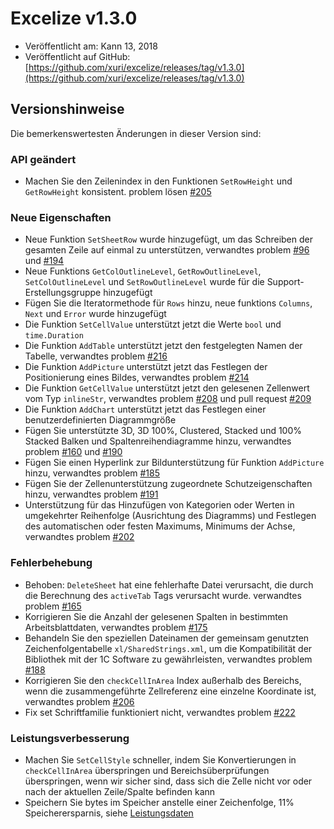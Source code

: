 # Excelize v1.3.0

* Veröffentlicht am: Kann 13, 2018
* Veröffentlicht auf GitHub: [https://github.com/xuri/excelize/releases/tag/v1.3.0](https://github.com/xuri/excelize/releases/tag/v1.3.0)

## Versionshinweise

Die bemerkenswertesten Änderungen in dieser Version sind:

### API geändert

* Machen Sie den Zeilenindex in den Funktionen `SetRowHeight` und `GetRowHeight` konsistent. problem lösen [#205](https://github.com/xuri/excelize/issues/205)

### Neue Eigenschaften

* Neue Funktion `SetSheetRow` wurde hinzugefügt, um das Schreiben der gesamten Zeile auf einmal zu unterstützen, verwandtes problem [#96](https://github.com/xuri/excelize/issues/96) und [#194](https://github.com/xuri/excelize/issues/194)
* Neue Funktions `GetColOutlineLevel`, `GetRowOutlineLevel`, `SetColOutlineLevel` und `SetRowOutlineLevel` wurde für die Support-Erstellungsgruppe hinzugefügt
* Fügen Sie die Iteratormethode für `Rows` hinzu, neue funktions `Columns`, `Next` und `Error` wurde hinzugefügt
* Die Funktion `SetCellValue` unterstützt jetzt die Werte `bool` und `time.Duration`
* Die Funktion `AddTable` unterstützt jetzt den festgelegten Namen der Tabelle, verwandtes problem [#216](https://github.com/xuri/excelize/issues/216)
* Die Funktion `AddPicture` unterstützt jetzt das Festlegen der Positionierung eines Bildes, verwandtes problem [#214](https://github.com/xuri/excelize/issues/214)
* Die Funktion `GetCellValue` unterstützt jetzt den gelesenen Zellenwert vom Typ `inlineStr`, verwandtes problem [#208](https://github.com/xuri/excelize/issues/208) und pull request [#209](https://github.com/xuri/excelize/issues/209)
* Die Funktion `AddChart` unterstützt jetzt das Festlegen einer benutzerdefinierten Diagrammgröße
* Fügen Sie unterstützte 3D, 3D 100%, Clustered, Stacked und 100% Stacked Balken und Spaltenreihendiagramme hinzu, verwandtes problem [#160](https://github.com/xuri/excelize/issues/160) und [#190](https://github.com/xuri/excelize/issues/190)
* Fügen Sie einen Hyperlink zur Bildunterstützung für Funktion `AddPicture` hinzu, verwandtes problem [#185](https://github.com/xuri/excelize/issues/185)
* Fügen Sie der Zellenunterstützung zugeordnete Schutzeigenschaften hinzu, verwandtes problem [#191](https://github.com/xuri/excelize/issues/191)
* Unterstützung für das Hinzufügen von Kategorien oder Werten in umgekehrter Reihenfolge (Ausrichtung des Diagramms) und Festlegen des automatischen oder festen Maximums, Minimums der Achse, verwandtes problem [#202](https://github.com/xuri/excelize/issues/202)

### Fehlerbehebung

* Behoben: `DeleteSheet` hat eine fehlerhafte Datei verursacht, die durch die Berechnung des `activeTab` Tags verursacht wurde. verwandtes problem [#165](https://github.com/xuri/excelize/issues/165)
* Korrigieren Sie die Anzahl der gelesenen Spalten in bestimmten Arbeitsblattdaten, verwandtes problem [#175](https://github.com/xuri/excelize/issues/175)
* Behandeln Sie den speziellen Dateinamen der gemeinsam genutzten Zeichenfolgentabelle `xl/SharedStrings.xml`, um die Kompatibilität der Bibliothek mit der 1C Software zu gewährleisten, verwandtes problem [#188](https://github.com/xuri/excelize/issues/188)
* Korrigieren Sie den `checkCellInArea` Index außerhalb des Bereichs, wenn die zusammengeführte Zellreferenz eine einzelne Koordinate ist, verwandtes problem [#206](https://github.com/xuri/excelize/issues/206)
* Fix set Schriftfamilie funktioniert nicht, verwandtes problem [#222](https://github.com/xuri/excelize/issues/222)

### Leistungsverbesserung

* Machen Sie `SetCellStyle` schneller, indem Sie Konvertierungen in `checkCellInArea` überspringen und Bereichsüberprüfungen überspringen, wenn wir sicher sind, dass sich die Zelle nicht vor oder nach der aktuellen Zeile/Spalte befinden kann
* Speichern Sie bytes im Speicher anstelle einer Zeichenfolge, 11% Speicherersparnis, siehe [Leistungsdaten](https://github.com/xuri/excelize/wiki#Leistungsverbesserung-figures)

